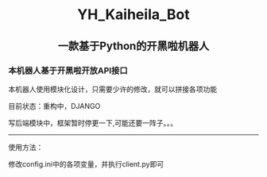 # <h1><center>YH_Kaiheila_Bot</center></h1>

<h2><center>一款基于Python的开黑啦机器人</center></h2>

### 本机器人基于开黑啦开放API接口

本机器人使用模块化设计，只需要少许的修改，就可以拼接各项功能

目前状态：重构中，DJANGO

写后端模块中，框架暂时停更一下,可能还要一阵子。。。

------

使用方法：

修改config.ini中的各项变量，并执行client.py即可
